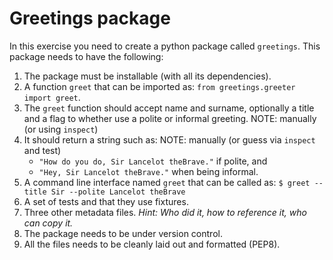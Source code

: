 # Greetings package

In this exercise you need to create a python package called `greetings`. This
package needs to have the following:

1. The package must be installable (with all its dependencies).
2. A function `greet` that can be imported as: `from greetings.greeter import
  greet`.
3. The `greet` function should accept name and surname, optionally a title and a
  flag to whether use a polite or informal greeting. NOTE: manually (or using `inspect`)
4. It should return a string such as: NOTE: manually (or guess via `inspect` and test)
   - `"How do you do, Sir Lancelot theBrave."` if polite, and
   - `"Hey, Sir Lancelot theBrave."` when being informal.
5. A command line interface named `greet` that can be called as:
  `$ greet --title Sir --polite Lancelot theBrave`
6. A set of tests and that they use fixtures.
7. Three other metadata files. *Hint: Who did it, how to reference it, who can copy it.*
8. The package needs to be under version control.
9. All the files needs to be cleanly laid out and formatted (PEP8).
